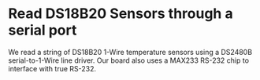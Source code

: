 # Read DS18B20 Sensors through a serial port
We read a string of DS18B20 1-Wire temperature sensors using a DS2480B serial-to-1-Wire line driver. Our board also uses a MAX233 RS-232 chip to interface with true RS-232.